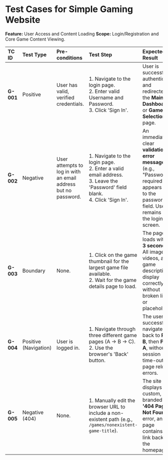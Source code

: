 # Test Cases for Simple Gaming Website

**Feature:** User Access and Content Loading
**Scope:** Login/Registration and Core Game Content Viewing.

| TC ID | Test Type | Pre-conditions | Test Step | Expected Result | Pass/Fail | Notes |
| :--- | :--- | :--- | :--- | :--- | :--- | :--- |
| **G-001** | Positive | User has valid, verified credentials. | 1. Navigate to the login page. <br> 2. Enter valid Username and Password. <br> 3. Click 'Sign In'. | User is successfully authenticated and redirected to the **Main Dashboard** or **Game Selection** page. | | **Happy Path** |
| **G-002** | Negative | User attempts to log in with an email address but no password. | 1. Navigate to the login page. <br> 2. Enter a valid email address. <br> 3. Leave the 'Password' field blank. <br> 4. Click 'Sign In'. | An immediate, clear **validation error message** (e.g., "Password is required") appears next to the password field. User remains on the login screen. | | **Missing Required Field** |
| **G-003** | Boundary | None. | 1. Click on the game thumbnail for the largest game file available. <br> 2. Wait for the game details page to load. | The page loads within **3 seconds**. All images, videos, and game descriptions display correctly without broken links or placeholders. | | **Performance/Load Time** |
| **G-004** | Positive (Navigation) | User is logged in. | 1. Navigate through three different game pages (A -> B -> C). <br> 2. Use the browser's 'Back' button. | The user successfully navigates back to **Page B**, then **Page A**, without session time-outs or page reload errors. | | **Browser Compatibility** |
| **G-005** | Negative (404) | None. | 1. Manually edit the browser URL to include a non-existent path (e.g., `/games/nonexistent-game-title`). | The site displays a custom, branded **'404 Page Not Found'** error, and the page contains a link back to the homepage. | | **Error Handling** |

